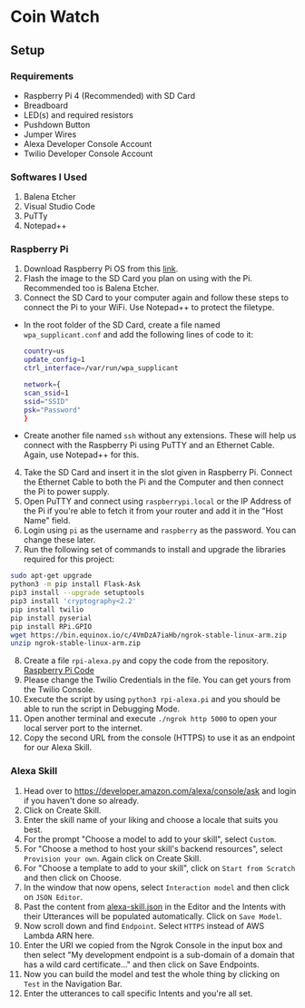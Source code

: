 # Coin Watch

## Setup

### Requirements

- Raspberry Pi 4 (Recommended) with SD Card
- Breadboard
- LED(s) and required resistors
- Pushdown Button
- Jumper Wires
- Alexa Developer Console Account
- Twilio Developer Console Account

### Softwares I Used

1. Balena Etcher
2. Visual Studio Code
3. PuTTy
4. Notepad++

### Raspberry Pi

1. Download Raspberry Pi OS from this [link](https://www.raspberrypi.com/software/operating-systems/).
2. Flash the image to the SD Card you plan on using with the Pi. Recommended too is Balena Etcher.
3. Connect the SD Card to your computer again and follow these steps to connect the Pi to your WiFi. Use Notepad++ to protect the filetype.
  - In the root folder of the SD Card, create a file named `wpa_supplicant.conf` and add the following lines of code to it:
    ``` bash
    country=us
    update_config=1
    ctrl_interface=/var/run/wpa_supplicant

    network={
    scan_ssid=1
    ssid="SSID"
    psk="Password"
    }
  - Create another file named `ssh` without any extensions. These will help us connect with the Raspberry Pi using PuTTY and an Ethernet Cable. Again, use Notepad++ for this.
4. Take the SD Card and insert it in the slot given in Raspberry Pi. Connect the Ethernet Cable to both the Pi and the Computer and then connect the Pi to power supply.
5. Open PuTTY and connect using `raspberrypi.local` or the IP Address of the Pi if you're able to fetch it from your router and add it in the "Host Name" field.
6. Login using `pi` as the username and `raspberry` as the password. You can change these later.
7. Run the following set of commands to install and upgrade the libraries required for this project:
  ``` bash
  sudo apt-get upgrade
  python3 -m pip install Flask-Ask
  pip3 install --upgrade setuptools
  pip3 install 'cryptography<2.2'
  pip install twilio
  pip install pyserial
  pip install RPi.GPIO
  wget https://bin.equinox.io/c/4VmDzA7iaHb/ngrok-stable-linux-arm.zip
  unzip ngrok-stable-linux-arm.zip
  ```
8. Create a file `rpi-alexa.py` and copy the code from the repository. [Raspberry Pi Code](rpi-alexa.py)
9. Please change the Twilio Credentials in the file. You can get yours from the Twilio Console.
10. Execute the script by using `python3 rpi-alexa.pi` and you should be able to run the script in Debugging Mode.
11. Open another terminal and execute `./ngrok http 5000` to open your local server port to the internet.
12. Copy the second URL from the console (HTTPS) to use it as an endpoint for our Alexa Skill.

### Alexa Skill

1. Head over to https://developer.amazon.com/alexa/console/ask and login if you haven't done so already.
2. Click on Create Skill.
3. Enter the skill name of your liking and choose a locale that suits you best.
4. For the prompt "Choose a model to add to your skill", select `Custom`.
5. For "Choose a method to host your skill's backend resources", select `Provision your own`. Again click on Create Skill.
6. For "Choose a template to add to your skill", click on `Start from Scratch` and then click on Choose.
7. In the window that now opens, select `Interaction model` and then click on `JSON Editor`.
8. Past the content from [alexa-skill.json](alexa-skill.json) in the Editor and the Intents with their Utterances will be populated automatically. Click on `Save Model`.
9. Now scroll down and find `Endpoint`. Select `HTTPS` instead of AWS Lambda ARN here.
10. Enter the URI we copied from the Ngrok Console in the input box and then select "My development endpoint is a sub-domain of a domain that has a wild card certificate..." and then click on Save Endpoints.
11. Now you can build the model and test the whole thing by clicking on `Test` in the Navigation Bar.
12. Enter the utterances to call specific Intents and you're all set.